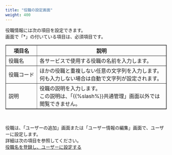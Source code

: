 ```yaml
---
title: "役職の設定画面"
weight: 400
---
```

役職情報には次の項目を設定できます。  
画面で「&ast;」の付いている項目は、必須項目です。

<table border="1">
    <thead>
        <tr>
            <th>項目名</th>
            <th>説明</th>
        </tr>
    </thead>
    <tbody>
        <tr>
            <td>役職名</td>
            <td>各サービスで使用する役職の名前を入力します。</td>
        </tr>
        <tr>
            <td nowrap="">役職コード</td>
            <td>ほかの役職と重複しない任意の文字列を入力します。何も入力しない場合は自動で文字列が設定されます。</td>
        </tr>
        <tr>
            <td>説明</td>
            <td>役職の説明を入力します。<br />
            この説明は、「{{%slash%}}共通管理」画面以外では閲覧できません。</td>
        </tr>
    </tbody>
</table>
<br />

役職は、「ユーザーの追加」画面または「ユーザー情報の編集」画面で、ユーザーに設定します。  
詳細は次の項目を参照してください。  
[役職名を登録し、ユーザーに設定する](/general/ja/admin/list_useradmin/list_title/title.html)
